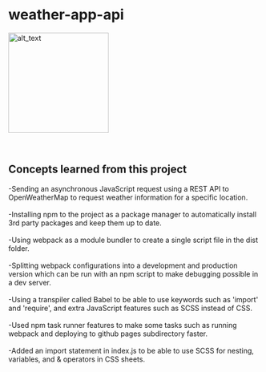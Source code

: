 # weather-app-api


[<img alt="alt_text" width="200px" src="https://user-images.githubusercontent.com/91037796/151688958-059ec882-a5ee-41cc-8985-c9ed26969de3.png" />](https://mike11199.github.io/weather-app-api/)

<br />
<h2>Concepts learned from this project</h2>

-Sending an asynchronous JavaScript request using a REST API to OpenWeatherMap to request weather information for a specific location.  </br></br>
-Installing npm to the project as a package manager to automatically install 3rd party packages and keep them up to date.  </br></br>
-Using webpack as a module bundler to create a single script file in the dist folder.  </br></br>
-Splitting webpack configurations into a development and production version which can be run with an npm script to make debugging possible in a dev server.</br></br>
-Using a transpiler called Babel to be able to use keywords such as 'import' and 'require', and extra JavaScript features such as SCSS instead of CSS.  </br></br>
-Used npm task runner features to make some tasks such as running webpack and deploying to github pages subdirectory faster.  </br></br>
-Added an import statement in index.js to be able to use SCSS for nesting, variables, and & operators in CSS sheets.  </br></br>


<br />

  
